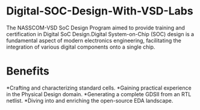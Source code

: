 # Digital-SOC-Design-With-VSD-Labs
The NASSCOM-VSD SoC Design Program aimed to provide training and certification in Digital SoC Design.Digital System-on-Chip (SOC) design is a fundamental aspect of modern electronics engineering, facilitating the integration of various digital components onto a single chip.
# Benefits
*Crafting and characterizing standard cells.
*Gaining practical experience in the Physical Design domain.
*Generating a complete GDSII from an RTL netlist.
*Diving into and enriching the open-source EDA landscape.

